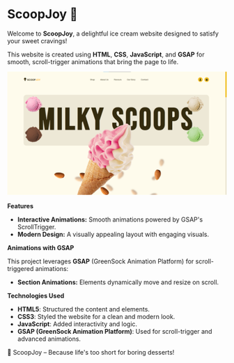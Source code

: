 # ScoopJoy 🍦


Welcome to **ScoopJoy**, a delightful ice cream website designed to satisfy your sweet cravings!  

This website is created using  **HTML**, **CSS**, **JavaScript**, and **GSAP** for smooth, scroll-trigger animations that bring the page to life.

![ScoopJoy Image](https://raw.githubusercontent.com/Anas-Farooq-codes/ScoopJoy/refs/heads/main/scoopjoy.png)

**Features**  

- **Interactive Animations:** Smooth animations powered by GSAP's ScrollTrigger.  
- **Modern Design:** A visually appealing layout with engaging visuals.

**Animations with GSAP**  

This project leverages **GSAP** (GreenSock Animation Platform) for scroll-triggered animations:  

- **Section Animations:** Elements dynamically move and resize on scroll.  


**Technologies Used**  
- **HTML5**: Structured the content and elements.  
- **CSS3**: Styled the website for a clean and modern look.  
- **JavaScript**: Added interactivity and logic.  
- **GSAP (GreenSock Animation Platform)**: Used for scroll-trigger and advanced animations.


🍨 ScoopJoy – Because life's too short for boring desserts!



